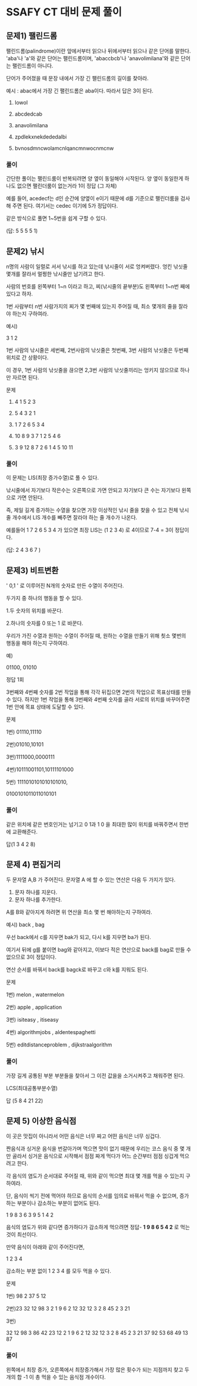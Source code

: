 # SSAFY CT 대비 문제 풀이

## 문제1) 팰린드롬

팰린드롬(palindrome)이란 앞에서부터 읽으나 뒤에서부터 읽으나 같은 단어를 말한다. 'aba'나 'a'와 같은 단어는 팰린드롬이며, 'abaccbcb'나 'anavolimilana'와 같은 단어는 팰린드롬이 아니다.

단어가 주어졌을 때 문장 내에서 가장 긴 팰린드롬의 길이를 찾아라.

예시 : abac에서 가장 긴 팰린드롬은 aba이다. 따라서 답은 3이 된다.

1) lowol

2) abcdedcab

3) anavolimilana

4) zpdlekxnekdededalbi

5) bvnosdmncwolamcnlqancmnwocnmcnw

### 풀이
간단한 풀이는 팰린드룸이 반복되려면 양 옆이 동일해야 시작된다. 양 옆이 동일한게 하나도 없으면 팰린더룸이 없는거라 1이 정답 (그 자체)

예를 들어, acedecf는 d인 순간에 양옆이 e이기 때문에 d를 기준으로 팰린더룸을 검사해 주면 된다. 여기서는 cedec 이기에 5가 정답이다.

같은 방식으로 풀면 1~5번을 쉽게 구할 수 있다. 



(답: 5 5 5 5 1)


## 문제2) 낚시

n명의 사람이 일렬로 서서 낚시를 하고 있는데 낚시줄이 서로 엉켜버렸다. 엉킨 낚싯줄 몇개를 잘라서 멀쩡한 낚시줄만 남기려고 한다.

사람의 번호를 왼쪽부터 1~n 이라고 하고, 찌(낚시줄의 끝부분)도 왼쪽부터 1~n번 째에 있다고 하자.

1번 사람부터 n번 사람가지의 찌가 몇 번째에 있는지 주어질 때, 최소 몇개의 줄을 잘라야 하는지 구하여라.

예시)

3 1 2

1번 사람의 낚시줄은 세번째, 2번사람의 낚싯줄은 첫번째, 3번 사람의 낚싯줄은 두번째 위치로 간 상황이다.

이 경우, 1번 사람의 낚싯줄을 끊으면 2,3번 사람의 낚싯줄끼리는 엉키지 않으므로 하나만 자르면 된다.

문제

1) 4 1 5 2 3

2) 5 4 3 2 1

3) 1 7 2 6 5 3 4

4) 10 8 9 3 7 1 2 5 4 6

5) 3 9 12 8 7 2 6 1 4 5 10 11

### 풀이
이 문제는 LIS(최장 증가수열)로 풀 수 있다.

낚시줄에서 자기보다 작은수는 오른쪽으로 가면 안되고 자기보다 큰 수는 자기보다 왼쪽으로 가면 안된다.

즉, 제일 길게 증가하는 수열을 찾으면 가장 이상적인 낚시 줄을 찾을 수 있고 전체 낚시줄 개수에서 LIS 개수를 빼주면 잘라야 하는 줄 개수가 나온다.

예를들어 1 7 2 6 5 3 4 가 있으면 최장 LIS는 (1 2 3 4) 로 4이므로 7-4 = 3이 정답이다. 

(답: 2 4 3 6 7 )

## 문제3) 비트변환

' 0,1 ' 로 이루어진 N개의 숫자로 만든 수열이 주어진다.

두가지 중 하나의 행동을 할 수 있다.

1.두 숫자의 위치를 바꾼다.

2.하나의 숫자를 0 또는 1 로 바꾼다.

우리가 가진 수열과 원하는 수열이 주어질 때, 원하는 수열을 만들기 위해 쵯소 몇번의 행동을 해야 하는지 구하여라.

예)

01100, 01010

정답 1회

3번째와 4번째 숫자를 2번 작업을 통해 각각 뒤집으면 2번의 작업으로 목표상태를 만들 수 있다. 하지만 1번 작업을 통해 3번째와 4번째 숫자를 골라 서로의 위치를 바꾸어주면 1번 안에 목표 상태에 도달할 수 있다.

문제

1번) 01110,11110

2번)01010,10101

3번)1111000,0000111

4번)10111001101,10111101000

5번) 1111010101010101010,

0100101011011010101

### 풀이
같은 위치에 같은 번호인거는 넘기고 0 1과 1 0 을 최대한 많이 위치를 바꿔주면서 한번에 교환해준다.

답(1 3 4 2 8)

## 문제 4) 편집거리 
두 문자열 A,B 가 주어진다. 문자열 A 에 할 수 있는 연산은 다음 두 가지가 있다.

1. 문자 하나를 지운다.
2. 문자 하나를 추가한다.

A를 B와 같아지게 하려면 위 연산을 최소 몇 번 해야하는지 구하여라.

예시) back , bag

우선 back에서 c를 지우면 bak가 되고, 다시 k를 지우면 ba가 된다.

여기서 뒤에 g를 붙이면 bag와 같아지고, 이보다 적은 연산으로 back를 bag로 만들 수 없으므로 3이 정답이다.

연산 순서를 바꿔서 back를 bagck로 바꾸고 c와 k를 지워도 된다.

문제

1번) melon , watermelon

2번) apple , application

3번) isiteasy , itiseasy

4번) algorithmjobs , aldentespaghetti

5번) editdistanceproblem , dijkstraalgorithm

### 풀이
가장 길게 공통된 부분 부분들을 찾아서 그 이전 값을을 소거시켜주고 채워주면 된다.

LCS(최대공통부분수열) 

답 (5 8 4 21 22)


## 문제 5) 이상한 음식점

이 곳은 맛집이 아니라서 어떤 음식은 너무 짜고 어떤 음식은 너무 싱겁다.

짠음식과 싱거운 음식을 번갈아가며 먹으면 맛이 없기 때문에 우리는 코스 음식 중 몇 개만 골라서 싱거운 음식으로 시작해서 점점 짜게 먹다가 어느 순간부터 점점 싱겁게 먹으려고 한다.

각 음식의 염도가 순서대로 주어질 때, 위와 같이 먹으면 최대 몇 개를 먹을 수 있는지 구하여라.

단, 음식이 씩기 전에 먹어야 하므로 음식의 순서를 임의로 바꿔서 먹을 수 없으며, 증가하는 부분이나 감소하는 부분이 없어도 된다.

1 9 8 3 6 3 9 5 1 4 2

음식의 염도가 위와 같다면 증가하다가 감소하게 먹으려면 정답- **1 9 8 6 5 4 2** 로 먹는 것이 최선이다.

만약 음식이 아래와 같이 주어진다면,

1 2 3 4

감소하는 부분 없이 1 2 3 4 를 모두 먹을 수 있다.

문제

1번) 98 2 37 5 12

2번)23 32 12 98 3 2 1 9 6 2 12 32 12 3 2 8 45 2 3 21

3번)

32 12 98 3 86 42 23 12 2 1 9 6 2 12 32 12 3 2 8 45 2 3 21 37 92 53 68 49 13 87

### 풀이

왼쪽에서 최장 증가, 오른쪽에서 최장증가해서 가장 많은 횟수가 되는 지점까지 찾고 두 개의 합 -1 이 총 먹을 수 있는 음식점 개수이다.
